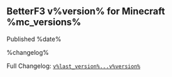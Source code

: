 ## BetterF3 v%version% for Minecraft %mc_versions%
Published %date%

%changelog%

Full Changelog: [`v%last_version%...v%version%`](https://github.com/TreyRuffy/BetterF3/compare/v%last_version%...v%version%)
